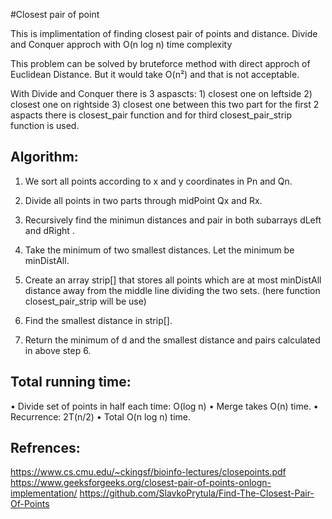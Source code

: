 #Closest pair of point

This is implimentation of finding closest pair of points and distance.
Divide and Conquer approch with O(n log n) time complexity

This problem can be solved by bruteforce method with direct approch of Euclidean Distance.
But it would take O(n²) and that is not acceptable.
   
With Divide and Conquer there is 3 aspascts:
    1) closest one on leftside
    2) closest one on rightside
    3) closest one between this two part
for the first 2 aspacts there is closest_pair function and for third closest_pair_strip function is used.

Algorithm:
----------
1) We sort all points according to x and y coordinates in Pn and Qn.

2) Divide all points in two parts through midPoint Qx and Rx.

3) Recursively find the minimun distances and pair in both subarrays dLeft and dRight .

4) Take the minimum of two smallest distances. Let the minimum be minDistAll.

5) Create an array strip[] that stores all points which are at most minDistAll distance away from the middle line dividing the two sets.
(here function closest_pair_strip will be use)

6) Find the smallest distance in strip[].

7) Return the minimum of d and the smallest distance and pairs calculated in above step 6.



Total running time:
-------------------
• Divide set of points in half each time: O(log n)
• Merge takes O(n) time.
• Recurrence: 2T(n/2) 
• Total O(n log n) time.
 
Refrences:
-----------
https://www.cs.cmu.edu/~ckingsf/bioinfo-lectures/closepoints.pdf
https://www.geeksforgeeks.org/closest-pair-of-points-onlogn-implementation/
https://github.com/SlavkoPrytula/Find-The-Closest-Pair-Of-Points